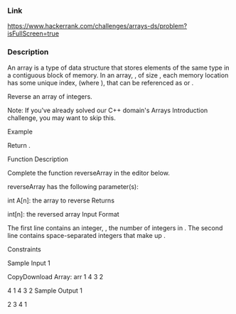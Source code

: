 ### Link
https://www.hackerrank.com/challenges/arrays-ds/problem?isFullScreen=true

### Description
An array is a type of data structure that stores elements of the same type in a contiguous block of memory. In an array, , of size , each memory location has some unique index,  (where ), that can be referenced as  or .

Reverse an array of integers.

Note: If you've already solved our C++ domain's Arrays Introduction challenge, you may want to skip this.

Example

Return .

Function Description

Complete the function reverseArray in the editor below.

reverseArray has the following parameter(s):

int A[n]: the array to reverse
Returns

int[n]: the reversed array
Input Format

The first line contains an integer, , the number of integers in .
The second line contains  space-separated integers that make up .

Constraints

Sample Input 1

CopyDownload
Array: arr
1
4
3
2

 
4
1 4 3 2
Sample Output 1

2 3 4 1